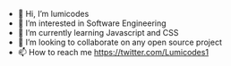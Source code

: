 - 👋 Hi, I’m lumicodes
- 👀 I’m interested in Software Engineering
- 🌱 I’m currently learning Javascript and CSS
- 💞️ I’m looking to collaborate on any open source project
- 📫 How to reach me https://twitter.com/Lumicodes1


<!---
lumicodes22/lumicodes22 is a ✨ special ✨ repository because its `README.md` (this file) appears on your GitHub profile.
You can click the Preview link to take a look at your changes.
--->
